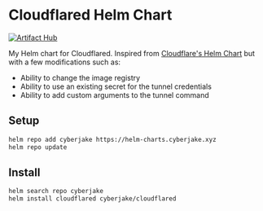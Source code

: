 # Cloudflared Helm Chart

[![Artifact Hub](https://img.shields.io/endpoint?url=https://artifacthub.io/badge/repository/cyberjake)](https://artifacthub.io/packages/search?repo=cyberjake)

My Helm chart for Cloudflared.
Inspired from [Cloudflare's Helm Chart](https://github.com/cloudflare/helm-charts) but with a few modifications such as:

- Ability to change the image registry
- Ability to use an existing secret for the tunnel credentials
- Ability to add custom arguments to the tunnel command

## Setup

```bash
helm repo add cyberjake https://helm-charts.cyberjake.xyz
helm repo update
```

## Install

```bash
helm search repo cyberjake
helm install cloudflared cyberjake/cloudflared
```
